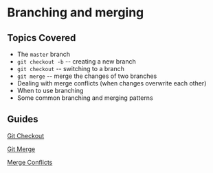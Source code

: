 # Branching and merging

## Topics Covered

* The `master` branch
* `git checkout -b` -- creating a new branch
* `git checkout` -- switching to a branch
* `git merge` -- merge the changes of two branches
* Dealing with merge conflicts (when changes overwrite each other)
* When to use branching
* Some common branching and merging patterns

## Guides

[Git Checkout](https://www.atlassian.com/git/tutorials/using-branches/git-checkout)

[Git Merge](https://www.atlassian.com/git/tutorials/using-branches/git-merge)

[Merge Conflicts](https://www.atlassian.com/git/tutorials/using-branches/git-merge)

